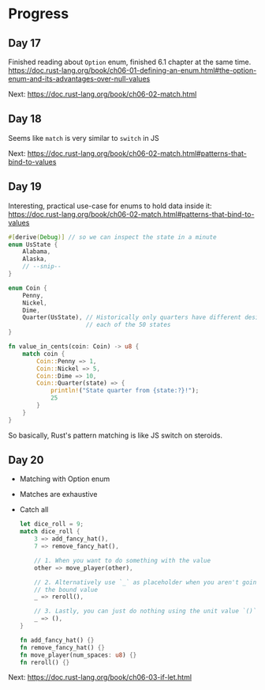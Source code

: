 # Progress

## Day 17

Finished reading about `Option` enum, finished 6.1 chapter at the same time.
https://doc.rust-lang.org/book/ch06-01-defining-an-enum.html#the-option-enum-and-its-advantages-over-null-values

Next: https://doc.rust-lang.org/book/ch06-02-match.html

## Day 18

Seems like `match` is very similar to `switch` in JS

Next: https://doc.rust-lang.org/book/ch06-02-match.html#patterns-that-bind-to-values

## Day 19

Interesting, practical use-case for enums to hold data inside it:
https://doc.rust-lang.org/book/ch06-02-match.html#patterns-that-bind-to-values

```rust
#[derive(Debug)] // so we can inspect the state in a minute
enum UsState {
    Alabama,
    Alaska,
    // --snip--
}

enum Coin {
    Penny,
    Nickel,
    Dime,
    Quarter(UsState), // Historically only quarters have different designs for
                      // each of the 50 states
}

fn value_in_cents(coin: Coin) -> u8 {
    match coin {
        Coin::Penny => 1,
        Coin::Nickel => 5,
        Coin::Dime => 10,
        Coin::Quarter(state) => {
            println!("State quarter from {state:?}!");
            25
        }
    }
}
```

So basically, Rust's pattern matching is like JS switch on steroids.

## Day 20

- Matching with Option enum
- Matches are exhaustive
- Catch all

  ```rust
  let dice_roll = 9;
  match dice_roll {
      3 => add_fancy_hat(),
      7 => remove_fancy_hat(),

      // 1. When you want to do something with the value
      other => move_player(other),

      // 2. Alternatively use `_` as placeholder when you aren't going to use
      // the bound value
      _ => reroll(),

      // 3. Lastly, you can just do nothing using the unit value `()`
      _ => (),
  }

  fn add_fancy_hat() {}
  fn remove_fancy_hat() {}
  fn move_player(num_spaces: u8) {}
  fn reroll() {}
  ```

Next: https://doc.rust-lang.org/book/ch06-03-if-let.html
